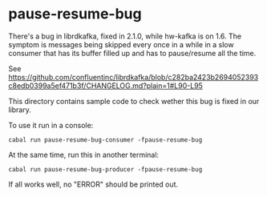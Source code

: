 # pause-resume-bug

There's a bug in librdkafka, fixed in 2.1.0, while hw-kafka is on 1.6.
The symptom is messages being skipped every once in a while in a slow consumer that has its
buffer filled up and has to pause/resume all the time.

See https://github.com/confluentinc/librdkafka/blob/c282ba2423b2694052393c8edb0399a5ef471b3f/CHANGELOG.md?plain=1#L90-L95

This directory contains sample code to check wether this bug is fixed in our library.

To use it run in a console:

```
cabal run pause-resume-bug-consumer -fpause-resume-bug
```

At the same time, run this in another terminal:

```
cabal run pause-resume-bug-producer -fpause-resume-bug
```

If all works well, no "ERROR" should be printed out.

